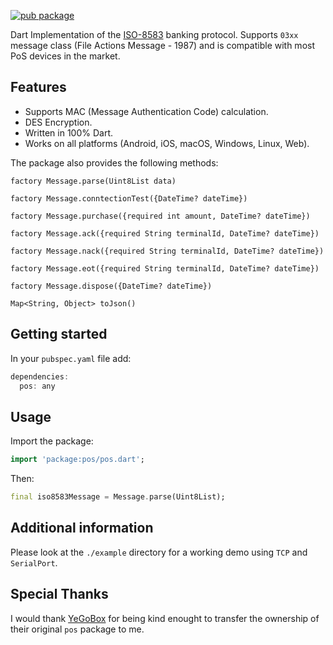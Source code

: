 [![pub package](https://img.shields.io/pub/v/pos.svg)](https://pub.dartlang.org/packages/pos)

Dart Implementation of the [ISO-8583](https://en.wikipedia.org/wiki/ISO_8583) banking protocol. Supports `03xx` message class (File Actions Message - 1987) and is compatible with most PoS devices in the market.

## Features

* Supports MAC (Message Authentication Code) calculation.
* DES Encryption.
* Written in 100% Dart.
* Works on all platforms (Android, iOS, macOS, Windows, Linux, Web).

The package also provides the following methods:

```
factory Message.parse(Uint8List data)
```

```
factory Message.conntectionTest({DateTime? dateTime})
```

```
factory Message.purchase({required int amount, DateTime? dateTime})
```

```
factory Message.ack({required String terminalId, DateTime? dateTime})
```

```
factory Message.nack({required String terminalId, DateTime? dateTime})
```

```
factory Message.eot({required String terminalId, DateTime? dateTime})
```

```
factory Message.dispose({DateTime? dateTime})
```

```
Map<String, Object> toJson()
```

## Getting started

In your `pubspec.yaml` file add:

```dart
dependencies:
  pos: any
```

## Usage

Import the package:

```dart
import 'package:pos/pos.dart';
```

Then:

```dart
final iso8583Message = Message.parse(Uint8List);
```

## Additional information

Please look at the `./example` directory for a working demo using `TCP` and `SerialPort`.


## Special Thanks

I would thank [YeGoBox](https://github.com/yegobox/) for being kind enought to transfer the ownership of their original `pos` package to me.
